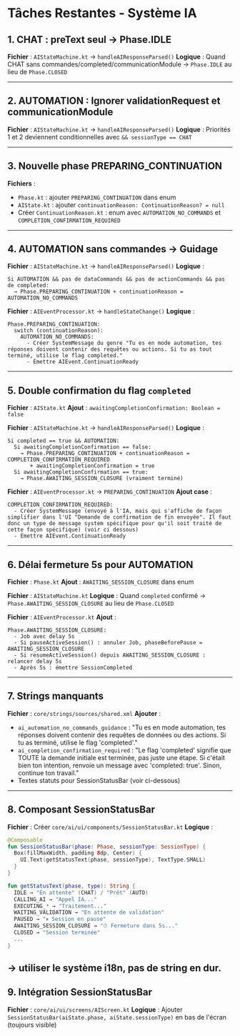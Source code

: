 # Tâches Restantes - Système IA

## 1. CHAT : preText seul → Phase.IDLE
**Fichier** : `AIStateMachine.kt` → `handleAIResponseParsed()`
**Logique** : Quand CHAT sans commandes/completed/communicationModule → `Phase.IDLE` au lieu de `Phase.CLOSED`

---

## 2. AUTOMATION : Ignorer validationRequest et communicationModule
**Fichier** : `AIStateMachine.kt` → `handleAIResponseParsed()`
**Logique** : Priorités 1 et 2 deviennent conditionnelles avec `&& sessionType == CHAT`

---

## 3. Nouvelle phase PREPARING_CONTINUATION
**Fichiers** :
- `Phase.kt` : ajouter `PREPARING_CONTINUATION` dans enum
- `AIState.kt` : ajouter `continuationReason: ContinuationReason? = null`
- Créer `ContinuationReason.kt` : enum avec `AUTOMATION_NO_COMMANDS` et `COMPLETION_CONFIRMATION_REQUIRED`

---

## 4. AUTOMATION sans commandes → Guidage
**Fichier** : `AIStateMachine.kt` → `handleAIResponseParsed()`
**Logique** :
```
Si AUTOMATION && pas de dataCommands && pas de actionCommands && pas de completed:
  → Phase.PREPARING_CONTINUATION + continuationReason = AUTOMATION_NO_COMMANDS
```

**Fichier** : `AIEventProcessor.kt` → `handleStateChange()`
**Logique** :
```
Phase.PREPARING_CONTINUATION:
  switch (continuationReason):
    AUTOMATION_NO_COMMANDS:
      - Créer SystemMessage du genre "Tu es en mode automation, tes réponses doivent contenir des requêtes ou actions. Si tu as tout terminé, utilise le flag completed." 
      - Émettre AIEvent.ContinuationReady
```

---

## 5. Double confirmation du flag `completed`
**Fichier** : `AIState.kt`
**Ajout** : `awaitingCompletionConfirmation: Boolean = false`

**Fichier** : `AIStateMachine.kt` → `handleAIResponseParsed()`
**Logique** :
```
Si completed == true && AUTOMATION:
  Si awaitingCompletionConfirmation == false:
    → Phase.PREPARING_CONTINUATION + continuationReason = COMPLETION_CONFIRMATION_REQUIRED
       + awaitingCompletionConfirmation = true
  Si awaitingCompletionConfirmation == true:
    → Phase.AWAITING_SESSION_CLOSURE (vraiment terminé)
```

**Fichier** : `AIEventProcessor.kt` → `PREPARING_CONTINUATION`
**Ajout case** :
```
COMPLETION_CONFIRMATION_REQUIRED:
  - Créer SystemMessage (envoyé à l'IA, mais qui s'affiche de façon simplifier dans l'UI "Demande de confirmation de fin envoyée". Il faut donc un type de message system spécifique pour qu'il soit traité de cette façon spécifique) (voir ci dessous)
  - Émettre AIEvent.ContinuationReady
```

---

## 6. Délai fermeture 5s pour AUTOMATION
**Fichier** : `Phase.kt`
**Ajout** : `AWAITING_SESSION_CLOSURE` dans enum

**Fichier** : `AIStateMachine.kt`
**Logique** : Quand `completed` confirmé → `Phase.AWAITING_SESSION_CLOSURE` au lieu de `Phase.CLOSED`

**Fichier** : `AIEventProcessor.kt`
**Ajout** :
```
Phase.AWAITING_SESSION_CLOSURE:
  - Job avec delay 5s
  - Si pauseActiveSession() : annuler Job, phaseBeforePause = AWAITING_SESSION_CLOSURE
  - Si resumeActiveSession() depuis AWAITING_SESSION_CLOSURE : relancer delay 5s
  - Après 5s : émettre SessionCompleted
```

---

## 7. Strings manquants
**Fichier** : `core/strings/sources/shared.xml`
**Ajouter** :
- `ai_automation_no_commands_guidance` : "Tu es en mode automation, tes réponses doivent contenir des requêtes de données ou des actions. Si tu as terminé, utilise le flag 'completed'."
- `ai_completion_confirmation_required` : "Le flag 'completed' signifie que TOUTE la demande initiale est terminée, pas juste une étape. Si c'était bien ton intention, renvoie un message avec 'completed: true'. Sinon, continue ton travail."
- Textes statuts pour SessionStatusBar (voir ci-dessous)

---

## 8. Composant SessionStatusBar
**Fichier** : Créer `core/ai/ui/components/SessionStatusBar.kt`
**Logique** :
```kotlin
@Composable
fun SessionStatusBar(phase: Phase, sessionType: SessionType) {
  Box(fillMaxWidth, padding 8dp, Center) {
    UI.Text(getStatusText(phase, sessionType), TextType.SMALL)
  }
}

fun getStatusText(phase, type): String {
  IDLE → "En attente" (CHAT) / "Prêt" (AUTO)
  CALLING_AI → "Appel IA..."
  EXECUTING_* → "Traitement..."
  WAITING_VALIDATION → "En attente de validation"
  PAUSED → "⏸ Session en pause"
  AWAITING_SESSION_CLOSURE → "⏱ Fermeture dans 5s..."
  CLOSED → "Session terminée"
  ...
}
```
-> utiliser le système i18n, pas de string en dur.
---

## 9. Intégration SessionStatusBar
**Fichier** : `core/ai/ui/screens/AIScreen.kt`
**Logique** : Ajouter `SessionStatusBar(aiState.phase, aiState.sessionType)` en bas de l'écran (toujours visible)
